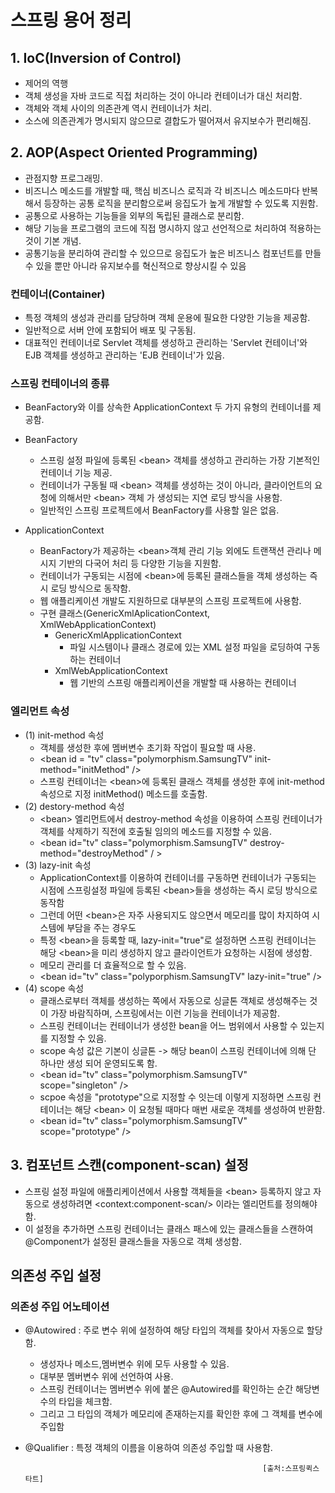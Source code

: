 # 스프링 용어 정리

## 1. IoC(Inversion of Control) 
* 제어의 역행
* 객체 생성을 자바 코드로 직접 처리하는 것이 아니라 컨테이너가 대신 처리함.
* 객체와 객체 사이의 의존관계 역시 컨테이너가 처리.
* 소스에 의존관계가 명시되지 않으므로 결합도가 떨어져서 유지보수가 편리해짐.

## 2. AOP(Aspect Oriented Programming)
* 관점지향 프로그래밍.
* 비즈니스 메소드를 개발할 때, 핵심 비즈니스 로직과 각 비즈니스 메소드마다 반복해서 등장하는 공통 로직을 분리함으로써 응집도가 높게 개발할 수 있도록 지원함.
* 공통으로 사용하는 기능들을 외부의 독립된 클래스로 분리함.
* 해당 기능을 프로그램의 코드에 직접 명시하지 않고 선언적으로 처리하여 적용하는 것이 기본 개념.
* 공통기능을 분리하여 관리할 수 있으므로 응집도가 높은 비즈니스 컴포넌트를 만들 수 있을 뿐만 아니라 유지보수를 혁신적으로 향상시킬 수 있음

### 컨테이너(Container)
* 특정 객체의 생성과 관리를 담당하며 객체 운용에 필요한 다양한 기능을 제공함.
* 일반적으로 서버 안에 포함되어 배포 및 구동됨.
* 대표적인 컨테이너로 Servlet 객체를 생성하고 관리하는 'Servlet 컨테이너'와 EJB 객체를 생성하고 관리하는 'EJB 컨테이너'가 있음.

### 스프링 컨테이너의 종류
* BeanFactory와 이를 상속한 ApplicationContext 두 가지 유형의 컨테이너를 제공함.
* BeanFactory 
	- 스프링 설정 파일에 등록된 &lt;bean&gt; 객체를 생성하고 관리하는 가장 기본적인 컨테이너 기능 제공.
	- 컨테이너가 구동될 때 &lt;bean&gt; 객체를 생성하는 것이 아니라, 클라이언트의 요청에 의해서만
	&lt;bean&gt; 객체
	가 생성되는 지연 로딩 방식을 사용함. 
	- 일반적인 스프링 프로젝트에서 BeanFactory를 사용할 일은 없음.
	
* ApplicationContext
	- BeanFactory가 제공하는 &lt;bean&gt;객체 관리 기능 외에도 트랜잭션 관리나 메시지 기반의 다국어 처리 
	등 다양한 기능을 지원함.
	- 컨테이너가 구동되는 시점에 &lt;bean&gt;에 등록된 클래스들을 객체 생성하는 즉시 로딩 방식으로 동작함.
	- 웹 애플리케이션 개발도 지원하므로 대부분의 스프링 프로젝트에 사용함. 
	* 구현 클래스(GenericXmlAplicationContext, XmlWebApplicationContext)
		* GenericXmlApplicationContext
			- 파일 시스템이나 클래스 경로에 있는 XML 설정 파일을 로딩하여 구동하는 컨테이너
		* XmlWebApplicationContext
			- 웹 기반의 스프링 애플리케이션을 개발할 때 사용하는 컨테이너

### <bean> 엘리먼트 속성
* (1) init-method 속성
	- 객체를 생성한 후에 멤버변수 초기화 작업이 필요할 때 사용.
	- &lt;bean id = "tv" class="polymorphism.SamsungTV" init-method="initMethod" /&gt;
	- 스프링 컨테이너는 &lt;bean&gt;에 등록된 클래스 객체를 생성한 후에 init-method 속성으로 지정
	initMethod() 메소드를 호출함.
* (2) destory-method 속성
	- &lt;bean&gt; 엘리먼트에서 destroy-method 속성을 이용하여 스프링 컨테이너가 객체를 삭제하기 직전에
	호출될 임의의 메소드를 지정할 수 있음.
	- &lt;bean id="tv" class="polymorphism.SamsungTV" destroy-method="destroyMethod" /
	&gt;
* (3) lazy-init 속성
	- ApplicationContext를 이용하여 컨테이너를 구동하면 컨테이너가 구동되는 시점에 스프링설정 파일에 등록된
	&lt;bean&gt;들을 생성하는 즉시 로딩 방식으로 동작함
	- 그런데 어떤 &lt;bean&gt;은 자주 사용되지도 않으면서 메모리를 많이 차지하여 시스템에 부담을 주는 경우도 
	- 특정 &lt;bean&gt;을 등록할 때, lazy-init="true"로 설정하면 스프링 컨테이너는 해당 
	&lt;bean&gt;을 미리 생성하지 않고 클라이언트가 요청하는 시점에 생성함.
	- 메모리 관리를 더 효율적으로 할 수 있음.
	- &lt;bean id="tv" class="polyporphism.SamsungTV" lazy-init="true" /&gt;
* (4) scope 속성
	- 클래스로부터 객체를 생성하는 쪽에서 자동으로 싱글톤 객체로 생성해주는 것이 가장 바람직하며, 스프링에서는
	 이런 기능을 컨테이너가 제공함.
	 - 스프링 컨테이너는 컨테이너가 생성한 bean을 어느 범위에서 사용할 수 있는지를 지정할 수 있음. 
	 - scope 속성 값은 기본이 싱글톤 -> 해당 bean이 스프링 컨테이너에 의해 단 하나만 생성 되어 운영되도록 	함.
	- &lt;bean id="tv" class="polymorphism.SamsungTV" scope="singleton" /&gt;
	- scpoe 속성을 "prototype"으로 지정할 수 잇는데 이렇게 지정하면 스프링 컨테이너는 해당 &lt;bean&gt;
	이 요청될 때마다 매번 새로운 객체를 생성하여 반환함.
	- &lt;bean id="tv" class="polymorphism.SamsungTV" scope="prototype" /&gt;
	
## 3. 컴포넌트 스캔(component-scan) 설정
* 스프링 설정 파일에 애플리케이션에서 사용할 객체들을 &lt;bean&gt; 등록하지 않고 자동으로 생성하려면 &lt;context:component-scan/&gt; 이라는 엘리먼트를 정의해야 함. 
* 이 설정을 추가하면 스프링 컨테이너는 클래스 패스에 있는 클래스들을 스캔하여 &#64;Component가 설정된 클래스들을 자동으로 객체 생성함.

## 의존성 주입 설정
### 의존성 주입 어노테이션
 - &#64;Autowired : 주로 변수 위에 설정하여 해당 타입의 객체를 찾아서 자동으로 할당함.
 	- 생성자나 메소드,멤버변수 위에 모두 사용할 수 있음.
 	- 대부분 멤버변수 위에 선언하여 사용. 
 	- 스프링 컨테이너는 멤버변수 위에 붙은 &#64;Autowired를 확인하는 순간 해당변수의 타입을 체크함.
 	- 그리고 그 타입의 객체가 메모리에 존재하는지를 확인한 후에  그 객체를 변수에 주입함
 - &#64;Qualifier : 특정 객체의 이름을 이용하여 의존성 주입할 때 사용함.

	







															[출처:스프링퀵스타트]